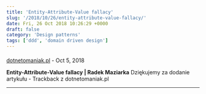 ```yaml
---
title: 'Entity-Attribute-Value fallacy'
slug: '/2018/10/26/entity-attribute-value-fallacy/'
date: Fri, 26 Oct 2018 10:26:29 +0000
draft: false
category: 'Design patterns'
tags: ['ddd', 'domain driven design']
---
```



#### 
[dotnetomaniak.pl](https://dotnetomaniak.pl/Entity-Attribute-Value-fallacy-Radek-Maziarka "") - <time datetime="2018-10-26 16:15:29">Oct 5, 2018</time>

**Entity-Attribute-Value fallacy | Radek Maziarka** Dziękujemy za dodanie artykułu - Trackback z dotnetomaniak.pl
<hr />
